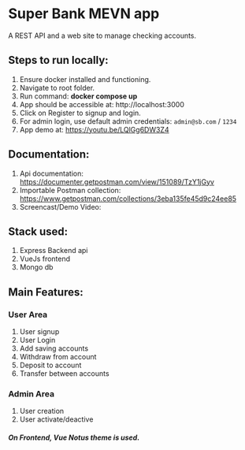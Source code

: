 # Super Bank MEVN app

A REST API and a web site to manage checking accounts.

## Steps to run locally:
1. Ensure docker installed and functioning.
2. Navigate to root folder.
3. Run command: **docker compose up**
4. App should be accessible at: http://localhost:3000
5. Click on Register to signup and login.
6. For admin login, use default admin credentials: 
      `admin@sb.com` / `1234`
7. App demo at: https://youtu.be/LQlGg6DW3Z4

## Documentation:
1. Api documentation: https://documenter.getpostman.com/view/151089/TzY1jGyv
2. Importable Postman collection: https://www.getpostman.com/collections/3eba135fe45d9c24ee85
3. Screencast/Demo Video: 

## Stack used:

1. Express Backend api
2. VueJs frontend
3. Mongo db

## Main Features:
### User Area
1. User signup
2. User Login
3. Add saving accounts
4. Withdraw from account
5. Deposit to account
6. Transfer between accounts

### Admin Area
1. User creation
2. User activate/deactive

##### On Frontend, Vue Notus theme is used.